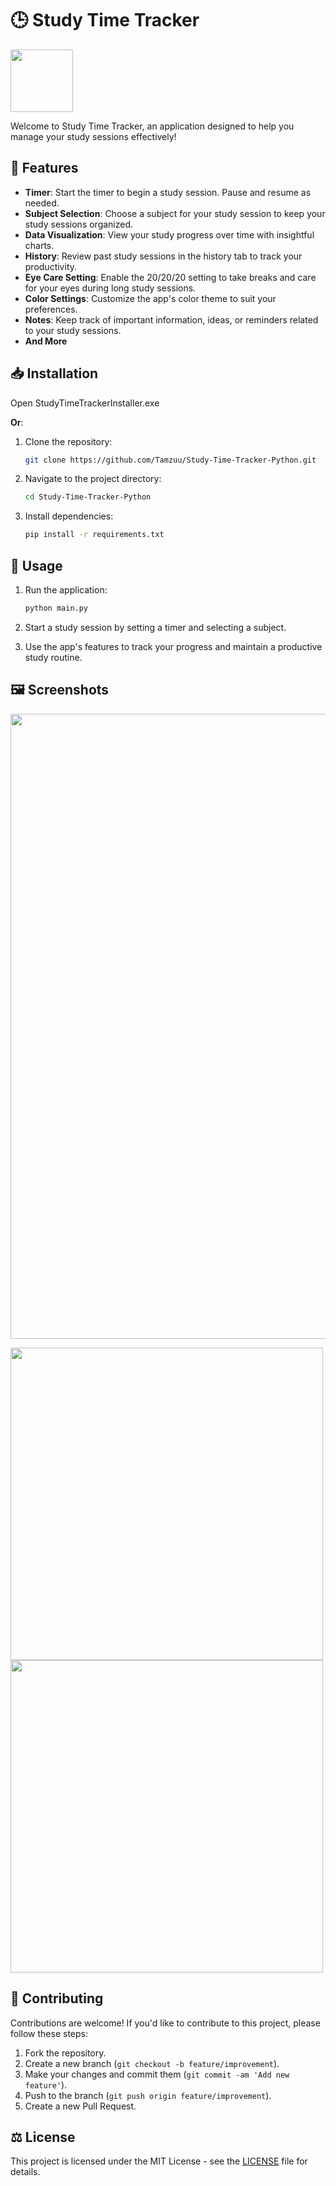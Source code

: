 # 🕒 Study Time Tracker 
<img src="https://github.com/Tamzuu/Study-Time-Tracker-Python/assets/10380019/f25ded72-6f79-44b7-8517-bba7c3c7b036" width="100">

Welcome to Study Time Tracker, an application designed to help you manage your study sessions effectively!

## 🚀 Features

- **Timer**: Start the timer to begin a study session. Pause and resume as needed.
- **Subject Selection**: Choose a subject for your study session to keep your study sessions organized.
- **Data Visualization**: View your study progress over time with insightful charts.
- **History**: Review past study sessions in the history tab to track your productivity.
- **Eye Care Setting**: Enable the 20/20/20 setting to take breaks and care for your eyes during long study sessions.
- **Color Settings**: Customize the app's color theme to suit your preferences.
- **Notes**: Keep track of important information, ideas, or reminders related to your study sessions.
- **And More**

## 📥 Installation

Open StudyTimeTrackerInstaller.exe

**Or**:
1. Clone the repository:
    ```bash
    git clone https://github.com/Tamzuu/Study-Time-Tracker-Python.git
    ```

2. Navigate to the project directory:
    ```bash
    cd Study-Time-Tracker-Python
    ```

3. Install dependencies:
    ```bash
    pip install -r requirements.txt
    ```

## 📝 Usage

1. Run the application:
    ```bash
    python main.py
    ```

2. Start a study session by setting a timer and selecting a subject.
3. Use the app's features to track your progress and maintain a productive study routine.

## 🖼️ Screenshots

<img src="https://github.com/Tamzuu/Study-Time-Tracker-Python/assets/10380019/232ad055-4a95-4c72-a8d5-7fe6540e9676" width="1000">
<p float="left">
    <img src="https://github.com/Tamzuu/Study-Time-Tracker-Python/assets/10380019/e175cc29-ce19-4537-814c-e89d125d211a" width="500">
    <img src="https://github.com/Tamzuu/Study-Time-Tracker-Python/assets/10380019/97e57c8a-0779-40b8-9462-45a2955e8fce" width="500">
</p>

## 👥 Contributing

Contributions are welcome! If you'd like to contribute to this project, please follow these steps:

1. Fork the repository.
2. Create a new branch (`git checkout -b feature/improvement`).
3. Make your changes and commit them (`git commit -am 'Add new feature'`).
4. Push to the branch (`git push origin feature/improvement`).
5. Create a new Pull Request.

## ⚖️ License

This project is licensed under the MIT License - see the [LICENSE](LICENSE) file for details.
